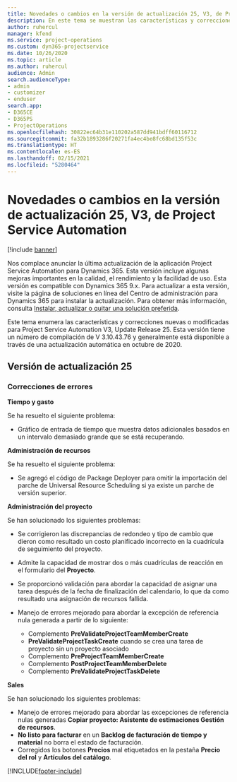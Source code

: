 ```yaml
---
title: Novedades o cambios en la versión de actualización 25, V3, de Project Service Automation
description: En este tema se muestran las características y correcciones que están disponibles en la versión de actualización 25, V3, de Project Service Automation.
author: ruhercul
manager: kfend
ms.service: project-operations
ms.custom: dyn365-projectservice
ms.date: 10/26/2020
ms.topic: article
ms.author: ruhercul
audience: Admin
search.audienceType:
- admin
- customizer
- enduser
search.app:
- D365CE
- D365PS
- ProjectOperations
ms.openlocfilehash: 30822ec64b31e110202a587dd941bdff60116712
ms.sourcegitcommit: fa32b1893286f20271fa4ec4be8fc68bd135f53c
ms.translationtype: HT
ms.contentlocale: es-ES
ms.lasthandoff: 02/15/2021
ms.locfileid: "5280464"
---
```

# <a name="whats-new-or-changed-in-project-service-automation-update-release-25-v3"></a>Novedades o cambios en la versión de actualización 25, V3, de Project Service Automation

[!include [banner](../includes/psa-now-project-operations.md)]

Nos complace anunciar la última actualización de la aplicación Project Service Automation para Dynamics 365. Esta versión incluye algunas mejoras importantes en la calidad, el rendimiento y la facilidad de uso. Esta versión es compatible con Dynamics 365 9.x. Para actualizar a esta versión, visite la página de soluciones en línea del Centro de administración para Dynamics 365 para instalar la actualización. Para obtener más información, consulta [Instalar, actualizar o quitar una solución preferida](https://docs.microsoft.com/power-platform/admin/install-remove-preferred-solution).

Este tema enumera las características y correcciones nuevas o modificadas para Project Service Automation V3, Update Release 25. Esta versión tiene un número de compilación de V 3.10.43.76 y generalmente está disponible a través de una actualización automática en octubre de 2020.

## <a name="update-release-25"></a>Versión de actualización 25

### <a name="bug-fixes"></a>Correcciones de errores

**Tiempo y gasto**

Se ha resuelto el siguiente problema:

- Gráfico de entrada de tiempo que muestra datos adicionales basados en un intervalo demasiado grande que se está recuperando.

**Administración de recursos**

Se ha resuelto el siguiente problema:

- Se agregó el código de Package Deployer para omitir la importación del parche de Universal Resource Scheduling si ya existe un parche de versión superior.

**Administración del proyecto**

Se han solucionado los siguientes problemas:

- Se corrigieron las discrepancias de redondeo y tipo de cambio que dieron como resultado un costo planificado incorrecto en la cuadrícula de seguimiento del proyecto.
- Admite la capacidad de mostrar dos o más cuadrículas de reacción en el formulario del **Proyecto**.
- Se proporcionó validación para abordar la capacidad de asignar una tarea después de la fecha de finalización del calendario, lo que da como resultado una asignación de recursos fallida.
- Manejo de errores mejorado para abordar la excepción de referencia nula generada a partir de lo siguiente:

    - Complemento **PreValidateProjectTeamMemberCreate**
    - **PreValidateProjectTaskCreate** cuando se crea una tarea de proyecto sin un proyecto asociado
    - Complemento **PreProjectTeamMemberCreate**
    - Complemento **PostProjectTeamMemberDelete**
    - Complemento **PreValidateProjectTaskDelete**

**Sales**

Se han solucionado los siguientes problemas:

- Manejo de errores mejorado para abordar las excepciones de referencia nulas generadas **Copiar proyecto: Asistente de estimaciones Gestión de recursos**.
- **No listo para facturar** en un **Backlog de facturación de tiempo y material** no borra el estado de facturación.
- Corregidos los botones **Precios** mal etiquetados en la pestaña **Precio del rol** y **Artículos del catálogo**.


[!INCLUDE[footer-include](../includes/footer-banner.md)]